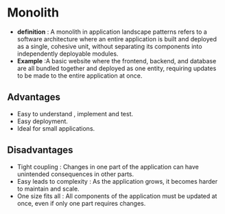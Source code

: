 # Monolith

- **definition** : A monolith in application landscape patterns refers to a software architecture where an entire application is built and deployed as a single, cohesive unit, without separating its components into independently deployable modules.
- **Example** :A basic website where the frontend, backend, and database are all bundled together and deployed as one entity, requiring updates to be made to the entire application at once.

## Advantages

- Easy to understand , implement and test.
- Easy deployment.
- Ideal for small applications.

## Disadvantages 
- Tight coupling : Changes in one part of the application can have unintended consequences in other parts.
- Easy leads to complexity : As the application grows, it becomes harder to maintain and scale.
- One size fits all : All components of the application must be updated at once, even if only one part requires changes.
